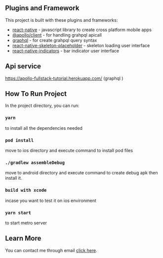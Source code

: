 ## Plugins and Framework

This project is built with these plugins and frameworks:

- [react-native](https://github.com/facebook/react-native) - javascript library to create cross platform mobile apps
- [@apollo/client](https://www.npmjs.com/package/@apollo/client) - for handling grahpql apicall
- [graphql](https://www.npmjs.com/package/graphql) - for create grahpql query syntax
- [react-native-skeleton-placeholder](https://www.npmjs.com/package/react-native-skeleton-placeholder) - skeleton loading user interface
- [react-native-indicators](https://www.npmjs.com/package/react-native-indicators) - bar indicator user interface

## Api service

https://apollo-fullstack-tutorial.herokuapp.com/ (graphql )

## How To Run Project

In the project directory, you can run:

### `yarn`

to install all the dependencies needed

### `pod install`

move to ios directory and execute command to install pod files

### `./gradlew assembleDebug`

move to android directory and execute command to create debug apk then install it.

### `build with xcode`

incase you want to test it on ios environment

### `yarn start`

to start metro server

## Learn More

You can contact me through email [click here](mailto:vitorizkiimanda@gmail.com).
